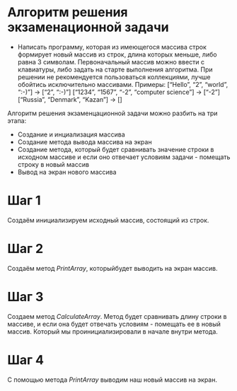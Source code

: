# Алгоритм решения экзаменационной задачи
* Написать программу, которая из имеющегося массива строк формирует новый массив из строк, длина которых меньше, либо равна 3 символам. Первоначальный массив можно ввести с клавиатуры, либо задать на старте выполнения алгоритма. При решении не рекомендуется пользоваться коллекциями, лучше обойтись исключительно массивами. Примеры: [“Hello”, “2”, “world”, “:-)”] → [“2”, “:-)”] [“1234”, “1567”, “-2”, “computer science”] → [“-2”] [“Russia”, “Denmark”, “Kazan”] → []

Алгоритм решения экзаменцационной задачи можно разбить на три этапа:

* Создание и инциализация массива
* Создание метода вывода массива на экран
* Создание метода, который будет сравнивать значение строки в исходном массиве и если оно отвечает условиям задачи - помещать строку в новый массив
* Вывод на экран нового массива

# Шаг 1

Создаём инициализируем исходный массив, состоящий из строк.

# Шаг 2

Создаём метод *PrintArray*, которыйбудет выводить на экран массив.

# Шаг 3

Создаем метод *CalculateArray*. Метод будет сравнивать длину строки в массиве, и если она будет отвечать условиям - помещать ее в новый массив. Который мы проинициализировали в начале внутри метода.

# Шаг 4

С помощью метода *PrintArray* выводим наш новый массив на экран.